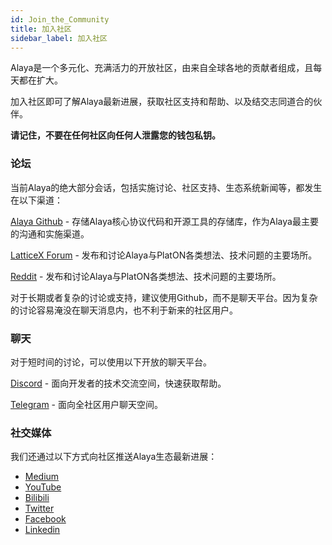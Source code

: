 ```yaml
---
id: Join_the_Community 
title: 加入社区
sidebar_label: 加入社区
---
```



Alaya是一个多元化、充满活力的开放社区，由来自全球各地的贡献者组成，且每天都在扩大。

加入社区即可了解Alaya最新进展，获取社区支持和帮助、以及结交志同道合的伙伴。

**请记住，不要在任何社区向任何人泄露您的钱包私钥。**



### 论坛

当前Alaya的绝大部分会话，包括实施讨论、社区支持、生态系统新闻等，都发生在以下渠道：

[Alaya Github](https://github.com/AlayaNetwork) - 存储Alaya核心协议代码和开源工具的存储库，作为Alaya最主要的沟通和实施渠道。

[LatticeX Forum](https://forum.latticex.foundation/c/Alaya-CN/36) - 发布和讨论Alaya与PlatON各类想法、技术问题的主要场所。

[Reddit](https://www.reddit.com/user/PlatON_Network) - 发布和讨论Alaya与PlatON各类想法、技术问题的主要场所。

对于长期或者复杂的讨论或支持，建议使用Github，而不是聊天平台。因为复杂的讨论容易淹没在聊天消息内，也不利于新来的社区用户。



### 聊天

对于短时间的讨论，可以使用以下开放的聊天平台。

[Discord](https://discord.gg/jAjFzJ3Cff)  -  面向开发者的技术交流空间，快速获取帮助。

[Telegram](https://t.me/PlatONNetworkCN) - 面向全社区用户聊天空间。



### 社交媒体

我们还通过以下方式向社区推送Alaya生态最新进展：

- [Medium](https://medium.com/platon-network)
- [YouTube](https://www.youtube.com/channel/UCasYwNNfMpGfWI_lTYBkFiA)
- [Bilibili](https://space.bilibili.com/1933083298)
- [Twitter](https://twitter.com/PlatON_Network)
- [Facebook](https://www.facebook.com/PlatONNetwork/)
- [Linkedin](https://www.linkedin.com/company/platonnetwork/)



